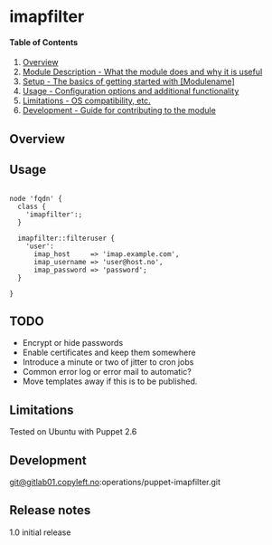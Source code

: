 # imapfilter

#### Table of Contents

1. [Overview](#overview)
2. [Module Description - What the module does and why it is useful](#module-description)
3. [Setup - The basics of getting started with [Modulename]](#setup)
4. [Usage - Configuration options and additional functionality](#usage)
5. [Limitations - OS compatibility, etc.](#limitations)
6. [Development - Guide for contributing to the module](#development)


## Overview

## Usage

```

node 'fqdn' {
  class {
    'imapfilter':;
  }

  imapfilter::filteruser {
    'user':
      imap_host     => 'imap.example.com',
      imap_username => 'user@host.no',
      imap_password => 'password';
  }

}

```

## TODO

* Encrypt or hide passwords
* Enable certificates and keep them somewhere
* Introduce a minute or two of jitter to cron jobs
* Common error log or error mail to automatic?
* Move templates away if this is to be published.

## Limitations

Tested on Ubuntu with Puppet 2.6

## Development

git@gitlab01.copyleft.no:operations/puppet-imapfilter.git

## Release notes

1.0 initial release
